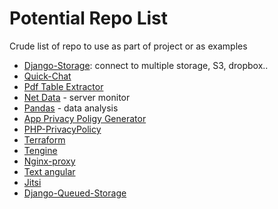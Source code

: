 # Potential Repo List
Crude list of repo to use as part of project or as examples

* [Django-Storage](https://github.com/ozeonmd/django-storages/tree/master/storages): connect to multiple storage, S3, dropbox..
* [Quick-Chat](https://github.com/aslanyanhaik/Quick-Chat)
* [Pdf Table Extractor](https://github.com/pdftabextract)
* [Net Data](https://github.com/firehol/netdata) - server monitor
* [Pandas](https://github.com/pandas-dev/pandas) - data analysis
* [App Privacy Poligy Generator](https://github.com/nisrulz/app-privacy-policy-generator)
* [PHP-PrivacyPolicy](https://github.com/delight-im/PHP-PrivacyPolicy)
* [Terraform](https://github.com/hashicorp/terraform)
* [Tengine](https://github.com/alibaba/tengine)
* [Nginx-proxy](https://github.com/jwilder/nginx-proxy)
* [Text angular](https://github.com/textAngular/textAngular)
* [Jitsi](https://github.com/jitsi/jitsi)
* [Django-Queued-Storage](https://github.com/jazzband/django-queued-storage)
